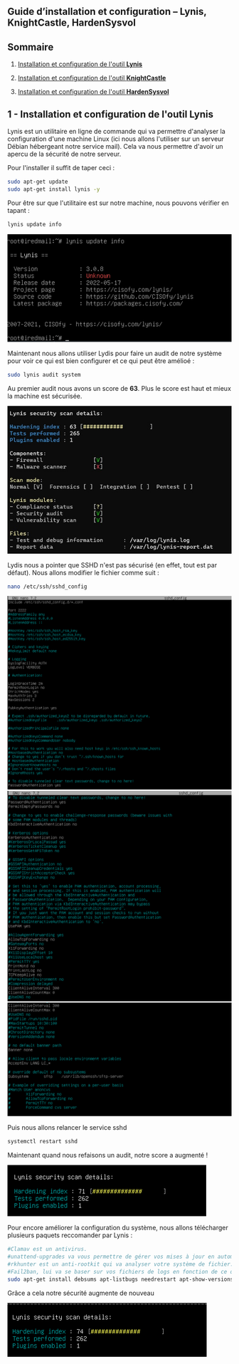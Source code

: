 ## Guide d’installation et configuration – Lynis, KnightCastle, HardenSysvol

## Sommaire

1. [Installation et configuration de l'outil **Lynis**](#lynis)

2. [Installation et configuration de l'outil **KnightCastle**](#knight)

3. [Installation et configuration de l'outil **HardenSysvol**](#harden)


## 1 - Installation et configuration de l'outil **Lynis**
<span id="lynis"/><span> 

Lynis est un utilitaire en ligne de commande qui va permettre d'analyser la configuration d'une machine Linux (ici nous allons l'utiliser sur un serveur Débian hébergeant notre service mail). Cela va nous permettre d'avoir un apercu de la sécurité de notre serveur. 

Pour l'installer il suffit de taper ceci :
```bash
sudo apt-get update 
sudo apt-get install lynis -y
```

Pour être sur que l'utilitaire est sur notre machine, nous pouvons vérifier en tapant : 
```bash
lynis update info
```

![image update info](Ressources/Lynis/update_info.png)

Maintenant nous allons utiliser Lydis pour faire un audit de notre système pour voir ce qui est bien configurer et ce qui peut être amélioé : 
```bash
sudo lynis audit system
```

Au premier audit nous avons un score de **63**. Plus le score est haut et mieux la machine est sécurisée. 

![image debut audit](Ressources/Lynis/Lynis-Score-audit-de-securite.jpg)

Lydis nous a pointer que SSHD n'est pas sécurisé (en effet, tout est par défaut). Nous allons modifier le fichier comme suit :
```bash
nano /etc/ssh/sshd_config
```
![image sshd1](Ressources/Lynis/sshd1.png)
![image sshd2](Ressources/Lynis/sshd2.png)
![image sshd3](Ressources/Lynis/sshd3.png)

Puis nous allons relancer le service sshd
```bash
systemctl restart sshd
```

Maintenant quand nous refaisons un audit, notre score a augmenté !

![image apres audit](Ressources/Lynis/apres_modif_sshd.png)

Pour encore améliorer la configuration du système, nous allons télécharger plusieurs paquets reccomander par Lynis : 
```bash
#Clamav est un antivirus.
#unattend-upgrades va vous permettre de gérer vos mises à jour en automatique et même de reboot la machine ou de purger automatiquement les anciens packages , il est entièrement configurable.
#rkhunter est un anti-rootkit qui va analyser votre système de fichier.
#Fail2ban, lui va se baser sur vos fichiers de logs en fonction de ce que vous lui donner à lire et il va travailler avec iptables, par exemple pour bannir les adresses IP qui tentent de "brute forcer" votre serveur en SSH.
sudo apt-get install debsums apt-listbugs needrestart apt-show-versions fail2ban unattended-upgrades clamav clamav-daemon rkhunter
```

Grâce a cela notre sécurité augmente de nouveau 

![image fini audit](Ressources/Lynis/fin_modif.png)










